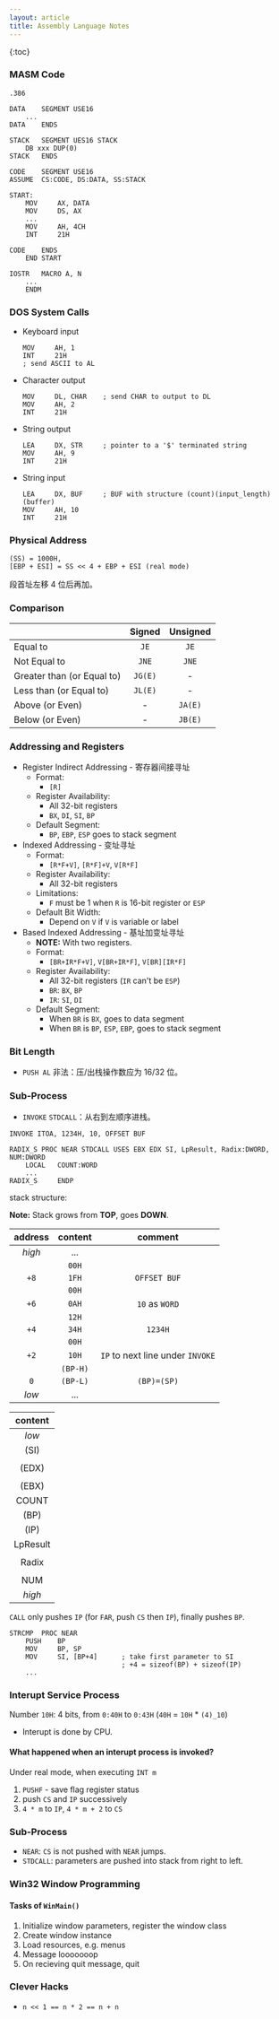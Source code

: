 ```yaml
---
layout: article
title: Assembly Language Notes
---
```


{:toc}

### MASM Code

```assembly
.386

DATA    SEGMENT USE16
    ...
DATA    ENDS

STACK   SEGMENT UES16 STACK
    DB xxx DUP(0)
STACK   ENDS

CODE    SEGMENT USE16
ASSUME  CS:CODE, DS:DATA, SS:STACK

START:
    MOV     AX, DATA
    MOV     DS, AX
    ...
    MOV     AH, 4CH
    INT     21H

CODE    ENDS
    END START

```

```assembly
IOSTR   MACRO A, N
    ...
    ENDM
```

### DOS System Calls

- Keyboard input
    ```assembly
    MOV     AH, 1
    INT     21H
    ; send ASCII to AL
    ```
- Character output
    ```assembly
    MOV     DL, CHAR    ; send CHAR to output to DL
    MOV     AH, 2
    INT     21H
    ```
- String output
    ```assembly
    LEA     DX, STR     ; pointer to a '$' terminated string
    MOV     AH, 9
    INT     21H
    ```
- String input
    ```assembly
    LEA     DX, BUF     ; BUF with structure (count)(input_length)(buffer)
    MOV     AH, 10
    INT     21H
    ```



### Physical Address

```assembly
(SS) = 1000H,
[EBP + ESI] = SS << 4 + EBP + ESI (real mode)
```

段首址左移 4 位后再加。


### Comparison

|                            | Signed  | Unsigned |
|:-------------------------- |:-------:|:--------:|
| Equal to                   | `JE`    | `JE`     |
| Not Equal to               | `JNE`   | `JNE`    |
| Greater than (or Equal to) | `JG(E)` | -        |
| Less than (or Equal to)    | `JL(E)` | -        |
| Above (or Even)            | -       | `JA(E)`  |
| Below (or Even)            | -       | `JB(E)`  |


### Addressing and Registers

- Register Indirect Addressing - 寄存器间接寻址
    - Format:
        - `[R]`
    - Register Availability:
        - All 32-bit registers
        - `BX`, `DI`, `SI`, `BP`
    - Default Segment:
        - `BP`, `EBP`, `ESP` goes to stack segment
- Indexed Addressing - 变址寻址
    - Format:
        - `[R*F+V]`, `[R*F]+V`, `V[R*F]`
    - Register Availability:
        - All 32-bit registers
    - Limitations:
        - `F` must be 1 when `R` is 16-bit register or `ESP`
    - Default Bit Width:
        - Depend on `V` if `V` is variable or label
- Based Indexed Addressing - 基址加变址寻址
    - **NOTE:** With two registers.
    - Format:
        - `[BR+IR*F+V]`, `V[BR+IR*F]`, `V[BR][IR*F]`
    - Register Availability:
        - All 32-bit registers (`IR` can't be `ESP`)
        - `BR`: `BX`, `BP`
        - `IR`: `SI`, `DI`
    - Default Segment:
        - When `BR` is `BX`, goes to data segment
        - When `BR` is `BP`, `ESP`, `EBP`, goes to stack segment


### Bit Length

- `PUSH AL` 非法：压/出栈操作数应为 16/32 位。


### Sub-Process

- `INVOKE` `STDCALL`：从右到左顺序进栈。

`INVOKE ITOA, 1234H, 10, OFFSET BUF`
```assembly
RADIX_S PROC NEAR STDCALL USES EBX EDX SI, LpResult, Radix:DWORD, NUM:DWORD
    LOCAL   COUNT:WORD
    ...
RADIX_S     ENDP
```

stack structure:

**Note:** Stack grows from **TOP**, goes **DOWN**.

| address | content  | comment        |
|:-------:|:--------:|:--------------:|
| *high*  | ...      |                |
|         | `00H`    |                |
| `+8`    | `1FH`    | `OFFSET BUF`   |
|         | `00H`    |                |
| `+6`    | `0AH`    | `10` as `WORD` |
|         | `12H`    |                |
| `+4`    | `34H`    | `1234H`        |
|         | `00H`    |                |
| `+2`    | `10H`    | `IP` to next line under `INVOKE` |
|         | `(BP-H)` |                |
| `0`     | `(BP-L)` | `(BP)=(SP)`    |
| *low*   | ...      |                |

| content |
|:-------:|
| *low*   |
| (SI)    |
|         |
| (EDX)   |
|         |
| (EBX)   |
| COUNT   |
| (BP)    |
| (IP)    |
| LpResult|
|         |
| Radix   |
|         |
| NUM     |
| *high*  |

`CALL` only pushes `IP` (for `FAR`, push `CS` then `IP`), finally pushes `BP`.

```assembly
STRCMP  PROC NEAR
    PUSH    BP
    MOV     BP, SP
    MOV     SI, [BP+4]      ; take first parameter to SI
                            ; +4 = sizeof(BP) + sizeof(IP)
    ...
```


### Interupt Service Process

Number `10H`: 4 bits, from `0:40H` to `0:43H` (`40H` = `10H` * `(4)_10`)

- Interupt is done by CPU.

#### What happened when an interupt process is invoked?

Under real mode, when executing `INT m`
1. `PUSHF` - save flag register status
2. push `CS` and `IP` successively
3. `4 * m` to `IP`, `4 * m + 2` to `CS`


### Sub-Process

- `NEAR`: `CS` is not pushed with `NEAR` jumps.
- `STDCALL`: parameters are pushed into stack from right to left.


### Win32 Window Programming

#### Tasks of `WinMain()`

1. Initialize window parameters, register the window class
2. Create window instance
3. Load resources, e.g. menus
4. Message looooooop
5. On recieving quit message, quit


### Clever Hacks

- `n << 1 == n * 2 == n + n`

